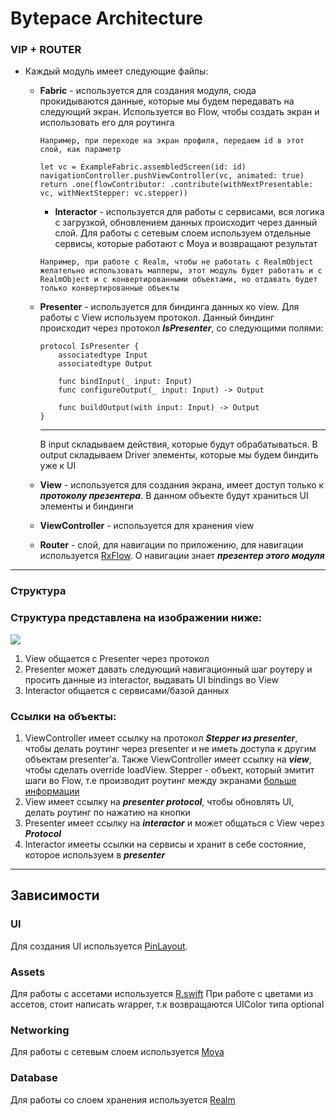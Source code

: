 # Bytepace Architecture

### VIP + ROUTER

- Каждый модуль имеет следующие файлы:

    - **Fabric** - используется для создания модуля, сюда прокидываются данные, которые мы будем передавать на следующий экран. Используется во Flow, чтобы создать экран и использовать его для роутинга
        ```
        Например, при переходе на экран профиля, передаем id в этот слой, как параметр
        ```
        ```
        let vc = ExampleFabric.assembledScreen(id: id)
        navigationController.pushViewController(vc, animated: true)
        return .one(flowContributor: .contribute(withNextPresentable: vc, withNextStepper: vc.stepper))
        ```
        
        - **Interactor** - используется для работы с сервисами, вся логика с загрузкой, обновлением данных происходит через данный слой. 
            Для работы с сетевым слоем используем отдельные сервисы, которые работают с Moya и возвращают результат 
        ```
        Например, при работе с Realm, чтобы не работать с RealmObject желательно использовать мапперы, этот модуль будет работать и с RealmObject и с конвертированными объектами, но отдавать будет только конвертированные объекты
        ```
        
    - **Presenter** - используется для биндинга данных ко view. Для работы с View используем протокол. Данный биндинг происходит через протокол ***IsPresenter***, со следующими полями:
        ```
        protocol IsPresenter {
            associatedtype Input
            associatedtype Output

            func bindInput(_ input: Input)
            func configureOutput(_ input: Input) -> Output

            func buildOutput(with input: Input) -> Output
        }
        ```
        ***
        В input складываем действия, которые будут обрабатываться. В output складываем Driver элементы, которые мы будем биндить уже к UI
        
    - **View** - используется для создания экрана, имеет доступ только к ***протоколу презентера***. В данном объекте будут храниться UI элементы и биндинги
    
    - **ViewController** - используется для хранения view
    
    - **Router** - слой, для навигации по приложению, для навигации используется [RxFlow](https://github.com/RxSwiftCommunity/RxFlow). О навигации знает ***презентер этого модуля***
---
### Структура

### Структура представлена на изображении ниже:
![](https://miro.medium.com/max/2862/1*-Mfew6qvLQ-t-DSOkY23Aw.png)
1. View общается с Presenter через протокол
2. Presenter может давать следующий навигационный шаг роутеру и просить данные из interactor, выдавать UI bindings во View
3. Interactor общается с сервисами/базой данных

### Ссылки на объекты:
1. ViewController имеет ссылку на протокол ***Stepper из presenter***, чтобы делать роутинг через presenter и не иметь доступа к другим объектам presenter'а. Также ViewController имеет ссылку на ***view***, чтобы сделать override loadView. 
Stepper - объект, который эмитит шаги во Flow, т.е производит роутинг между экранами [больше информации](https://github.com/RxSwiftCommunity/RxFlow)
2. View имеет ссылку на ***presenter protocol***, чтобы обновлять UI, делать роутинг по нажатию на кнопки
3. Presenter имеет ссылку на ***interactor*** и может общаться с View через ***Protocol***
4. Interactor имееты ссылки на сервисы и хранит в себе состояние, которое используем в ***presenter***

---

## Зависимости


### UI

Для создания UI используется [PinLayout](https://github.com/layoutBox/PinLayout). 


### Assets

Для работы с ассетами используется [R.swift](https://github.com/mac-cain13/R.swift)
При работе с цветами из ассетов, стоит написать wrapper, т.к возвращаются UIColor типа optional


### Networking

Для работы с сетевым слоем используется [Moya](https://github.com/Moya/Moya)


### Database

Для работы со слоем хранения используется [Realm](https://realm.io/docs/swift/latest)
